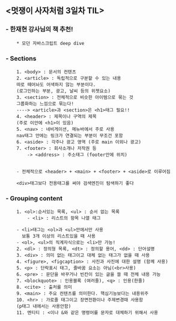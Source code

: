 ## <멋쟁이 사자처럼 3일차 TIL>

### - 한재현 강사님의 책 추천!
        * 모던 자바스크립트 deep dive
       

### - Sections
        1. <body> : 문서의 컨텐츠
        2. <article> : 독립적으로 구분할 수 있는 내용
        따로 떼어놔도 어색하지 않는 부분이다.
        (로그인하는 부분, 광고, 날씨 등의 위젯요소)
        3. <section> : 전체적으로 비슷한 아이템으로 묶는 것
        그룹화하는 느낌으로 묶는다!
        ----> <article>과 <section>은 <h1>태그 필요!!
        4. <header> : 제목이나 구역의 제목 
        (주로 이안에 <h1>이 있음)
        5. <nav> : 네비게이션, 메뉴바에서 주로 사용
        nav태그 안에는 링크가 연결되는 부분이 무조건 포함
        6. <aside> : 각주나 광고 영역 (주로 main 이외나 광고)
        7. <footer> : 회사소개나 저작권 등
            -> <address> : 주소태그 (footer안에 위치)
            
            
        - 전체적으로 <header> + <main> + <footer> + <aside>로 이루어짐
        
        <div>태그보다 전용태그를 써야 검색엔진이 탐색하기 좋다
       
### - Grouping content
        1. <ol>:순서있는 목록, <ul> : 순서 없는 목록
            - <li> : 리스트의 항목 나열 태그
        
        - <li>태그는 <ol>과 <ul>안에서만 사용
          보통 3개 이상의 리스트있을 때 사용
        - <ol>, <ul>의 직계자식으로는 <li>만 가능!
        2. <dl> : 정의형 목록, <dt> : 정의할 용어, <dd> : 단어설명
        3. <div> : 의미 없는 태그이고 대체 없는 태그가 없을 때 사용
        4. <figure>, <figcaption> : 사진과 사진에 대한 설명 (함께 사용)
        5. <p> : 단락표시 태그, 줄바꿈 요소는 아님(<br>사용)
        6. <pre> : 문단을 바꾸거나 빈칸이 있는 글을 쓸 때 전체 내용 가능
        7. <blockquote> : 인용블록 (여러줄), <q> : 인용(한줄)
        8. <cite> : 출처를 의미
        9. <main> : 주요 컨텐츠를 의미한다. 핵심기능보다는 내용위주
        10. <hr> : 가로줄 태그이고 장면전환이나 주제변경때 사용함
        (p태그 내에서는 사용안함)
        11. 엔티티 : <이나 &와 같은 명령어를 문자로 대체하기 위해서 사용
       
